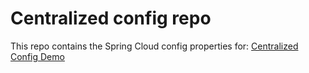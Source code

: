 # Centralized config repo

This repo contains the Spring Cloud config properties for: [Centralized  Config Demo](https://githb.com/barrycommins/centralizedconfig-demo)
